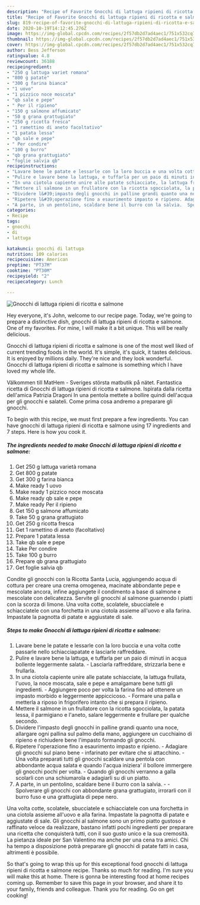 ```yaml
---
description: "Recipe of Favorite Gnocchi di lattuga ripieni di ricotta e salmone"
title: "Recipe of Favorite Gnocchi di lattuga ripieni di ricotta e salmone"
slug: 819-recipe-of-favorite-gnocchi-di-lattuga-ripieni-di-ricotta-e-salmone
date: 2020-10-19T14:12:45.276Z
image: https://img-global.cpcdn.com/recipes/2f57db2d7ad4aec1/751x532cq70/gnocchi-di-lattuga-ripieni-di-ricotta-e-salmone-recipe-main-photo.jpg
thumbnail: https://img-global.cpcdn.com/recipes/2f57db2d7ad4aec1/751x532cq70/gnocchi-di-lattuga-ripieni-di-ricotta-e-salmone-recipe-main-photo.jpg
cover: https://img-global.cpcdn.com/recipes/2f57db2d7ad4aec1/751x532cq70/gnocchi-di-lattuga-ripieni-di-ricotta-e-salmone-recipe-main-photo.jpg
author: Bess Jefferson
ratingvalue: 4.8
reviewcount: 36188
recipeingredient:
- "250 g lattuga variet romana"
- "800 g patate"
- "300 g farina bianca"
- "1 uovo"
- "1 pizzico noce moscata"
- "qb sale e pepe"
- " Per il ripieno"
- "150 g salmone affumicato"
- "50 g grana grattugiato"
- "250 g ricotta fresca"
- "1 ramettino di aneto facoltativo"
- "1 patata lessa"
- "qb sale e pepe"
- " Per condire"
- "100 g burro"
- "qb grana grattugiato"
- "foglie salvia qb"
recipeinstructions:
- "Lavare bene le patate e lessarle con la loro buccia e una volta cotte passarle nello schiacciapatate e lasciarle raffreddare."
- "Pulire e lavare bene la lattuga, e tuffarla per un paio di minuti in acqua bollente leggermente salata. Lasciarla raffreddare, strizzarla bene e frullarla."
- "In una ciotola capiente unire alle patate schiacciate, la lattuga frullata, l&#39;uovo, la noce moscata, sale e pepe e amalgamare bene tutti gli ingredienti. Aggiungere poco per volta la farina fino ad ottenere un impasto morbido e leggermente appiccicoso. Formare una palla e metterla a riposo in frigorifero intanto che si prepara il ripieno."
- "Mettere il salmone in un frullatore con la ricotta sgocciolata, la patata lessa, il parmigiano e l&#39;aneto, salare leggermente e frullare per qualche secondo."
- "Dividere l&#39;impasto degli gnocchi in palline grandi quanto una noce, allargare ogni pallina sul palmo della mano, aggiungere un cucchiaino di ripieno e richiudere bene l&#39;impasto formando gli gnocchi."
- "Ripetere l&#39;operazione fino a esaurimento impasto e ripieno. Adagiare gli gnocchi sul piano bene  infarinato per evitare che si attacchino. Una volta preparati tutti gli gnocchi scaldare una pentola con abbondante acqua salata e quando l&#39;acqua iniziera&#39; il bollore immergere gli gnocchi pochi per volta. Quando gli gnocchi verranno a galla scolarli con una schiumarola e adagiarli su di un piatto."
- "A parte, in un pentolino, scaldare bene il burro con la salvia.  Spolverare gli gnocchi con abbondante grana grattugiato, irrorarli con il burro fuso e una grattugiata di pepe nero."
categories:
- Recipe
tags:
- gnocchi
- di
- lattuga

katakunci: gnocchi di lattuga 
nutrition: 109 calories
recipecuisine: American
preptime: "PT37M"
cooktime: "PT30M"
recipeyield: "2"
recipecategory: Lunch

---
```



![Gnocchi di lattuga ripieni di ricotta e salmone](https://img-global.cpcdn.com/recipes/2f57db2d7ad4aec1/751x532cq70/gnocchi-di-lattuga-ripieni-di-ricotta-e-salmone-recipe-main-photo.jpg)

Hey everyone, it's John, welcome to our recipe page. Today, we're going to prepare a distinctive dish, gnocchi di lattuga ripieni di ricotta e salmone. One of my favorites. For mine, I will make it a bit unique. This will be really delicious.

Gnocchi di lattuga ripieni di ricotta e salmone is one of the most well liked of current trending foods in the world. It's simple, it's quick, it tastes delicious. It is enjoyed by millions daily. They're nice and they look wonderful. Gnocchi di lattuga ripieni di ricotta e salmone is something which I have loved my whole life.

Välkommen till MatHem - Sveriges största matbutik på nätet. Fantastica ricetta di Gnocchi di lattuga ripieni di ricotta e salmone. Ispirata dalla ricetta dell&#39;amica Patrizia Dragoni In una pentola mettete a bollire quindi dell&#39;acqua per gli gnocchi e salateli. Come prima cosa andremo a preparare gli gnocchi.


To begin with this recipe, we must first prepare a few ingredients. You can have gnocchi di lattuga ripieni di ricotta e salmone using 17 ingredients and 7 steps. Here is how you cook it.

<!--inarticleads1-->

##### The ingredients needed to make Gnocchi di lattuga ripieni di ricotta e salmone:

1. Get 250 g lattuga varietà romana
1. Get 800 g patate
1. Get 300 g farina bianca
1. Make ready 1 uovo
1. Make ready 1 pizzico noce moscata
1. Make ready qb sale e pepe
1. Make ready  Per il ripieno
1. Get 150 g salmone affumicato
1. Take 50 g grana grattugiato
1. Get 250 g ricotta fresca
1. Get 1 ramettino di aneto (facoltativo)
1. Prepare 1 patata lessa
1. Take qb sale e pepe
1. Take  Per condire
1. Take 100 g burro
1. Prepare qb grana grattugiato
1. Get foglie salvia qb


Condite gli gnocchi con la Ricotta Santa Lucia, aggiungendo acqua di cottura per creare una crema omogenea, macinate abbondante pepe e mescolate ancora, infine aggiungete il condimento a base di salmone e mescolate con delicatezza. Servite gli gnocchi al salmone guarnendo i piatti con la scorza di limone. Una volta cotte, scolatele, sbucciatele e schiacciatele con una forchetta in una ciotola assieme all&#39;uovo e alla farina. Impastate la pagnotta di patate e aggiustate di sale. 

<!--inarticleads2-->

##### Steps to make Gnocchi di lattuga ripieni di ricotta e salmone:

1. Lavare bene le patate e lessarle con la loro buccia e una volta cotte passarle nello schiacciapatate e lasciarle raffreddare.
1. Pulire e lavare bene la lattuga, e tuffarla per un paio di minuti in acqua bollente leggermente salata. - Lasciarla raffreddare, strizzarla bene e frullarla.
1. In una ciotola capiente unire alle patate schiacciate, la lattuga frullata, l&#39;uovo, la noce moscata, sale e pepe e amalgamare bene tutti gli ingredienti. - Aggiungere poco per volta la farina fino ad ottenere un impasto morbido e leggermente appiccicoso. - Formare una palla e metterla a riposo in frigorifero intanto che si prepara il ripieno.
1. Mettere il salmone in un frullatore con la ricotta sgocciolata, la patata lessa, il parmigiano e l&#39;aneto, salare leggermente e frullare per qualche secondo.
1. Dividere l&#39;impasto degli gnocchi in palline grandi quanto una noce, allargare ogni pallina sul palmo della mano, aggiungere un cucchiaino di ripieno e richiudere bene l&#39;impasto formando gli gnocchi.
1. Ripetere l&#39;operazione fino a esaurimento impasto e ripieno. - Adagiare gli gnocchi sul piano bene  - infarinato per evitare che si attacchino. - Una volta preparati tutti gli gnocchi scaldare una pentola con abbondante acqua salata e quando l&#39;acqua iniziera&#39; il bollore immergere gli gnocchi pochi per volta. - Quando gli gnocchi verranno a galla scolarli con una schiumarola e adagiarli su di un piatto.
1. A parte, in un pentolino, scaldare bene il burro con la salvia. -  - Spolverare gli gnocchi con abbondante grana grattugiato, irrorarli con il burro fuso e una grattugiata di pepe nero.


Una volta cotte, scolatele, sbucciatele e schiacciatele con una forchetta in una ciotola assieme all&#39;uovo e alla farina. Impastate la pagnotta di patate e aggiustate di sale. Gli gnocchi al salmone sono un primo piatto gustoso e raffinato veloce da realizzare, bastano infatti pochi ingredienti per preparare una ricetta che conquisterà tutti, con il suo gusto unico e la sua cremosità. La pietanza ideale per San Valentino ma anche per una cena tra amici. Chi ha tempo a disposizione potrà preparare gli gnocchi di patate fatti in casa, altrimenti è possibile. 

So that's going to wrap this up for this exceptional food gnocchi di lattuga ripieni di ricotta e salmone recipe. Thanks so much for reading. I'm sure you will make this at home. There is gonna be interesting food at home recipes coming up. Remember to save this page in your browser, and share it to your family, friends and colleague. Thank you for reading. Go on get cooking!
